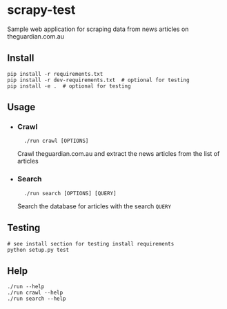 # scrapy-test

Sample web application for scraping data from news articles on theguardian.com.au

## Install
    
    pip install -r requirements.txt
    pip install -r dev-requirements.txt  # optional for testing
    pip install -e .  # optional for testing
    
## Usage
    
- ### Crawl 

        ./run crawl [OPTIONS]
        
    Crawl theguardian.com.au and extract the news articles from the list of articles  
        
- ### Search

        ./run search [OPTIONS] [QUERY]
        
    Search the database for articles with the search `QUERY`
    
## Testing

    # see install section for testing install requirements
    python setup.py test
    
## Help

    ./run --help
    ./run crawl --help
    ./run search --help